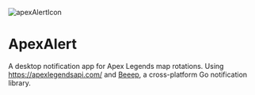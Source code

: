 ![apexAlertIcon](https://user-images.githubusercontent.com/15215359/121576326-43b4eb00-c9f6-11eb-9c36-38adb5ab2621.png)
# ApexAlert

A desktop notification app for Apex Legends map rotations. Using https://apexlegendsapi.com/ and [Beeep](https://github.com/gen2brain/beeep), a cross-platform Go notification library.
